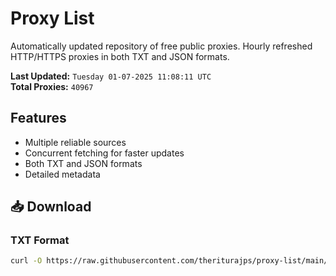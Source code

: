 # Proxy List

Automatically updated repository of free public proxies. Hourly refreshed HTTP/HTTPS proxies in both TXT and JSON formats.

**Last Updated:** `Tuesday 01-07-2025 11:08:11 UTC`  
**Total Proxies:** `40967`

## Features
- Multiple reliable sources
- Concurrent fetching for faster updates
- Both TXT and JSON formats
- Detailed metadata

## 📥 Download

### TXT Format
```bash
curl -O https://raw.githubusercontent.com/theriturajps/proxy-list/main/proxies.txt